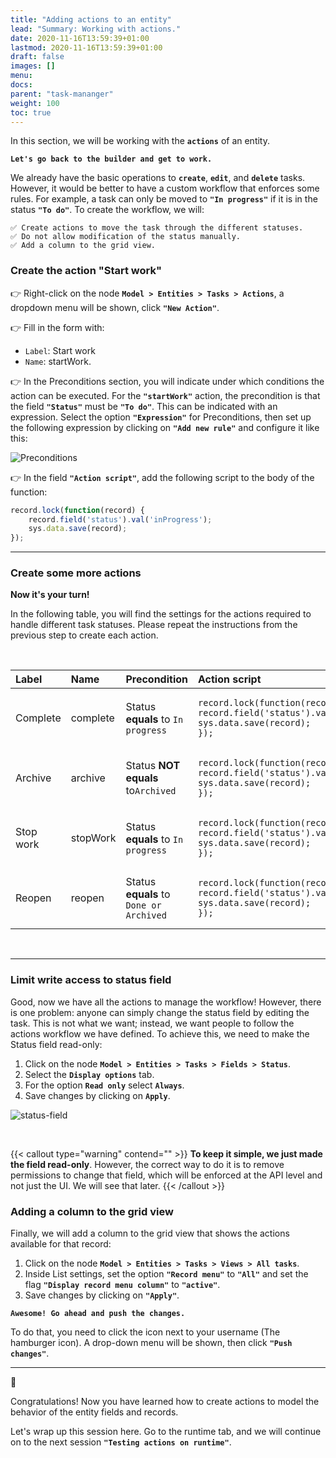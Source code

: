 ```yaml
---
title: "Adding actions to an entity"
lead: "Summary: Working with actions."
date: 2020-11-16T13:59:39+01:00
lastmod: 2020-11-16T13:59:39+01:00
draft: false
images: []
menu:
docs:
parent: "task-mananger"
weight: 100
toc: true
---
```

In this section, we will be working with the **``actions``** of an entity.

**``Let's go back to the builder and get to work. ``**

We already have the basic operations to **`create`**, **`edit`**, and **`delete`** tasks. However, it would be better to have a custom workflow that enforces some rules. For example, a task can only be moved to **`"In progress"`** if it is in the status **`"To do"`**. To create the workflow, we will:

    ✅ Create actions to move the task through the different statuses.
    ✅ Do not allow modification of the status manually.
    ✅ Add a column to the grid view.

### Create the action "Start work"

👉 Right-click on the node **`Model > Entities > Tasks > Actions`**, a dropdown menu will be shown, click **`"New Action"`**.

👉 Fill in the form with:
- `Label`: Start work
- `Name`: startWork.

👉 In the Preconditions section, you will indicate under which conditions the action can be executed. For the **`"startWork"`** action, the precondition is that the field **`"Status"`** must be **`"To do"`**. This can be indicated with an expression. Select the option **`"Expression"`** for Preconditions, then set up the following expression by clicking on **`"Add new rule"`** and configure it like this:

![Preconditions]({{site.baseurl}}/images/vendor/task-mananger/adding-actions/a.png)

👉 In the field **``"Action script"``**, add the following script to the body of the function:

```js
record.lock(function(record) {
    record.field('status').val('inProgress');
    sys.data.save(record);
});
```

---

### Create some more actions

**Now it's your turn!**

In the following table, you will find the settings for the actions required to handle different task statuses. Please repeat the instructions from the previous step to create each action.

<br>
<table class="table">
<thead>
<tr class="header">
    <th align="left">Label</th>
    <th align="left">Name</th>
    <th align="left">Precondition</th>
    <th align="left">Action script</th>
</tr>
</thead>
<tbody>
<tr>
    <td align="left">Complete</td>
    <td align="left">complete</td>
    <td align="left">Status <b>equals</b> to <code>In progress</code></td>
    <td align="left"><pre><code>record.lock(function(record) {
record.field('status').val('done');
sys.data.save(record);
});</code></pre></td>
</tr>
<tr>
    <td align="left">Archive</td>
    <td align="left">archive</td>
    <td align="left">Status <b>NOT equals</b> to<code>Archived</code></td>
    <td align="left"><pre><code>record.lock(function(record) {
record.field('status').val('archived');
sys.data.save(record);
});</code></pre></td>
</tr>
<tr>
    <td align="left">Stop work</td>
    <td align="left">stopWork</td>
    <td align="left">Status <b>equals</b> to <code>In progress</code></td>
    <td align="left"><pre><code>record.lock(function(record) {
record.field('status').val('toDo');
sys.data.save(record);
});</code></pre></td>
</tr>
<tr>
    <td align="left">Reopen</td>
    <td align="left">reopen</td>
    <td align="left">Status <b>equals</b> to <code>Done or Archived</code></td>
    <td align="left"><pre><code>record.lock(function(record) {
record.field('status').val('toDo');
sys.data.save(record);
});</code></pre></td>
</tr>
</tbody>
</table>
<br>

---

### Limit write access to status field

Good, now we have all the actions to manage the workflow! However, there is one problem: anyone can simply change the status field by editing the task. This is not what we want; instead, we want people to follow the actions workflow we have defined. To achieve this, we need to make the Status field read-only:

1. Click on the node **`Model > Entities > Tasks > Fields > Status`**.
2. Select the **`Display options`** tab.
3. For the option **`Read only`** select **`Always`**.
4. Save changes by clicking on **`Apply`**.

![status-field]({{site.baseurl}}/images/vendor/task-mananger/adding-actions/aa.png)

<br>

{{< callout type="warning" contend="" >}}
<b>To keep it simple, we just made the field read-only</b>. However, the correct way to do it is to remove permissions to change that field, which will be enforced at the API level and not just the UI. We will see that later.
{{< /callout >}}

### Adding a column to the grid view

Finally, we will add a column to the grid view that shows the actions available for that record:

1. Click on the node **``Model > Entities > Tasks > Views > All tasks``**.
2. Inside List settings, set the option **``"Record menu"``** to **``"All"``** and set the flag **``"Display record menu column"``** to **``"active"``**.
3. Save changes by clicking on **``"Apply"``**.

**`Awesome! Go ahead and push the changes. `**

To do that, you need to click the icon next to your username (The hamburger icon). A drop-down menu will be shown, then click **``"Push changes"``**.

---

🎉

Congratulations! Now you have learned how to create actions to model the behavior of the entity fields and records.

Let's wrap up this session here. Go to the runtime tab, and we will continue on to the next session **`"Testing actions on runtime"`**.










